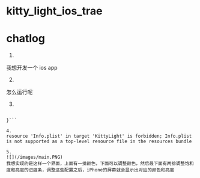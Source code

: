 # kitty_light_ios_trae

# chatlog
1. 
我想开发一个 ios app

2. 
怎么运行呢

3. 
```failure in void __BKSHIDEvent__BUNDLE_IDENTIFIER_FOR_CURRENT_PROCESS_IS_NIL__(NSBundle *__strong) (BKSHIDEvent.m:90) : missing bundleID for main bundle NSBundle </Users/neuralfish/Library/Developer/Xcode/DerivedData/kitty_light_ios_trae-atlrdjbdsifwmsgpuwiafezisrkc/Build/Products/Debug-iphonesimulator> (loaded): {

}```

4.
resource 'Info.plist' in target 'KittyLight' is forbidden; Info.plist is not supported as a top-level resource file in the resources bundle

5.
![](/images/main.PNG)
我想实现的是这样一个界面，上面有一排颜色，下面可以调整颜色，然后最下面有两排调整饱和度和亮度的进度条，调整这些配置之后，iPhone的屏幕就会显示出对应的颜色和亮度